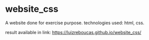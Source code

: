 # website_css
A website done for exercise purpose.
technologies used: html, css.

result available in link: https://luizreboucas.github.io/website_css/
